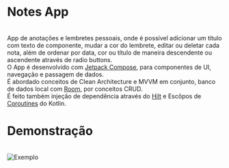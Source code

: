 # Notes App
<br>App de anotações e lembretes pessoais, onde é possível adicionar um título com texto de componente, mudar a cor do lembrete, editar ou deletar cada nota, além de ordenar por data, cor ou título de maneira descendente ou ascendente através de radio buttons.
<br>O App é desenvolvido com [Jetpack Compose](https://developer.android.com/jetpack/compose?gclid=Cj0KCQiAjc2QBhDgARIsAMc3SqTYARdVHuvelbQNF7urntfb8whp3pIteUTtx-hDggTKElvKysOKixwaAqmGEALw_wcB&gclsrc=aw.ds&authuser=1), para componentes de UI, navegação e passagem de dados.
<br>É abordado conceitos de Clean Architecture e MVVM em conjunto, banco de dados local com [Room](https://developer.android.com/jetpack/androidx/releases/room?gclid=CjwKCAiAsNKQBhAPEiwAB-I5zRcrumgNq1Wbg1BQu_gV_58gdtrF3miLd3w5uZTebjXVkxJ9yIZuJRoC_9oQAvD_BwE&gclsrc=aw.ds&authuser=1), por conceitos CRUD.
<br>É feito também injeção de dependência através do [Hilt](https://developer.android.com/training/dependency-injection/hilt-android?hl=pt-br) e Escôpos de [Coroutines](https://developer.android.com/topic/libraries/architecture/coroutines?hl=pt-br) do Kotlin.

# Demonstração
<br>![Exemplo](https://media1.giphy.com/media/kLlhuIwiNqlKjDEYTP/giphy.gif?cid=790b76118b911077c2330235c330373eb52822a51b5624df&rid=giphy.gif&ct=g)
